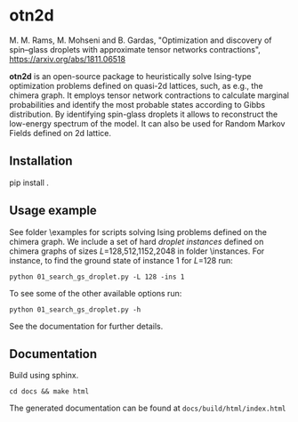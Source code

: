 otn2d
============
M. M. Rams, M. Mohseni and B. Gardas, "Optimization and discovery of spin–glass droplets with approximate tensor networks contractions",
https://arxiv.org/abs/1811.06518

**otn2d** is an open-source package to heuristically solve Ising-type optimization problems defined on quasi-2d lattices, such, as e.g., the chimera graph.
It employs tensor network contractions to calculate marginal probabilities and identify the most probable states according to Gibbs distribution.
By identifying spin-glass droplets it allows to reconstruct the low-energy spectrum of the model. 
It can also be used for Random Markov Fields defined on 2d lattice.

Installation
-------------

   pip install .

Usage example
--------------

See folder \examples for scripts solving Ising problems defined on the chimera graph. We include a set of hard _droplet instances_ defined on chimera graphs of sizes _L_=128,512,1152,2048 in folder \instances. For instance, to find the ground state of instance 1 for _L_=128 run:
   ```
   python 01_search_gs_droplet.py -L 128 -ins 1
   ```
To see some of the other available options run:
   ```
   python 01_search_gs_droplet.py -h
   ```
See the documentation for further details.

Documentation
--------------

Build using sphinx.
   ```
   cd docs && make html
   ```
The generated documentation can be found at `docs/build/html/index.html`
